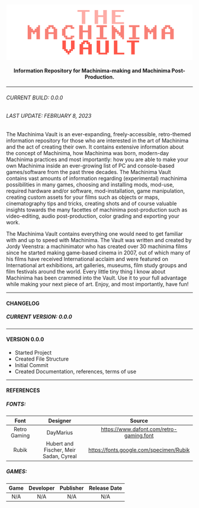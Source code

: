 <img align="center" src="public/assets/temp_logo_machinima-vault.png" alt="Logo of the Machinima Vault"/>

<h4 align="center">Information Repository for Machinima-making and Machinima Post-Production.</h4>

---

###### CURRENT BUILD: 0.0.0
###### LAST UPDATE: FEBRUARY 8, 2023

The Machinima Vault is an ever-expanding, freely-accessible, retro-themed information repository for those who are interested in the art of Machinima and the act of creating their own. It contains extensive information about the concept of Machinima, how Machinima was born, modern-day Machinima practices and most importantly: how you are able to make your own Machinima inside an ever-growing list of PC and console-based games/software from the past three decades. The Machinima Vault contains vast amounts of information regarding (experimental) machinima possibilities in many games, choosing and installing mods, mod-use, required hardware and/or software, mod-installation, game manipulation, creating custom assets for your films such as objects or maps, cinematography tips and tricks, creating shots and of course valuable insights towards the many facettes of machinima post-production such as video-editing, audio post-production, color grading and exporting your work.

The Machinima Vault contains everything one would need to get familiar with and up to speed with Machinima. The Vault was written and created by Jordy Veenstra: a machinimator who has created over 30 machinima films since he started making game-based cinema in 2007, out of which many of his films have received International acclaim and were featured on International art exhibitions, art galleries, museums, film study groups and film festivals around the world. Every little tiny thing I know about Machinima has been crammed into the Vault. Use it to your full advantage while making your next piece of art. Enjoy, and most importantly, have fun!

---

#### CHANGELOG

##### CURRENT VERSION: 0.0.0

---

#### VERSION 0.0.0
* Started Project
* Created File Structure
* Initial Commit
* Created Documentation, references, terms of use

---

#### REFERENCES

##### FONTS:

|     Font     |                Designer                |                  Source                  |
| :----------: | :------------------------------------: | :--------------------------------------: |
| Retro Gaming |               DayMarius                | https://www.dafont.com/retro-gaming.font |
|    Rubik     | Hubert and Fischer, Meir Sadan, Cyreal | https://fonts.google.com/specimen/Rubik  |

##### GAMES:

| Game | Developer | Publisher | Release Date |
| :--: | :-------: | :-------: | :----------: |
| N/A  |    N/A    |    N/A    |     N/A      |

